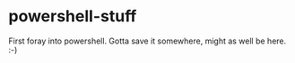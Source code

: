 # powershell-stuff

First foray into powershell. Gotta save it somewhere, might as well be here. :-) 
